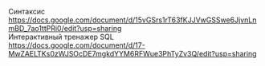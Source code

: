 Синтаксис    
https://docs.google.com/document/d/15vGSrs1rT63fKJJVwGSSwe6JjvnLnmBD_7ao1ttPRi0/edit?usp=sharing  
Интерактивный тренажер SQL  
https://docs.google.com/document/d/17-MwZAELTKs0zWJSOcDE7mgkdYYM6RFWue3PhTyZv3Q/edit?usp=sharing
